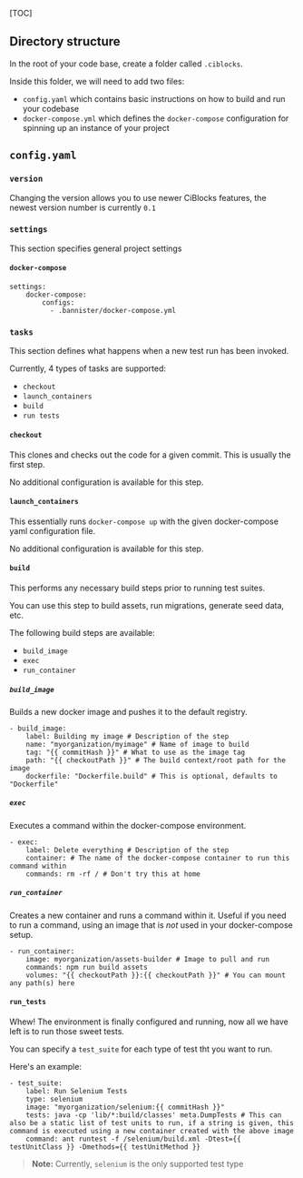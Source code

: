 [TOC]

## Directory structure

In the root of your code base, create a folder called `.ciblocks`.

Inside this folder, we will need to add two files:

* `config.yaml` which contains basic instructions on how to build and run your codebase
* `docker-compose.yml` which defines the `docker-compose` configuration for spinning up an instance of your project

## `config.yaml`

### `version`

Changing the version allows you to use newer CiBlocks features, the newest version number is currently `0.1`

### `settings`

This section specifies general project settings

#### `docker-compose`

```
settings:
    docker-compose:
        configs:
          - .bannister/docker-compose.yml
```

### `tasks`

This section defines what happens when a new test run has been invoked.

Currently, 4 types of tasks are supported:

* `checkout`
* `launch_containers`
* `build`
* `run tests`

#### `checkout`

This clones and checks out the code for a given commit. This is usually the first step.

No additional configuration is available for this step.

#### `launch_containers`

This essentially runs `docker-compose up` with the given docker-compose yaml configuration file.

No additional configuration is available for this step.

#### `build`

This performs any necessary build steps prior to running test suites.

You can use this step to build assets, run migrations, generate seed data, etc.

The following build steps are available:

* `build_image`
* `exec`
* `run_container`

##### `build_image`

Builds a new docker image and pushes it to the default registry.

```
- build_image:
    label: Building my image # Description of the step
    name: "myorganization/myimage" # Name of image to build
    tag: "{{ commitHash }}" # What to use as the image tag
    path: "{{ checkoutPath }}" # The build context/root path for the image
    dockerfile: "Dockerfile.build" # This is optional, defaults to "Dockerfile"
```

##### `exec`

Executes a command within the docker-compose environment.

```
- exec:
    label: Delete everything # Description of the step
    container: # The name of the docker-compose container to run this command within
    commands: rm -rf / # Don't try this at home
```

##### `run_container`

Creates a new container and runs a command within it. Useful if you need to run a command, using an image that is *not* used in your docker-compose setup.

```
- run_container:
    image: myorganization/assets-builder # Image to pull and run
    commands: npm run build assets
    volumes: "{{ checkoutPath }}:{{ checkoutPath }}" # You can mount any path(s) here
```

#### `run_tests`

Whew! The environment is finally configured and running, now all we have left is to run those sweet tests.

You can specify a `test_suite` for each type of test tht you want to run.

Here's an example:

```
- test_suite:
    label: Run Selenium Tests
    type: selenium
    image: "myorganization/selenium:{{ commitHash }}"
    tests: java -cp 'lib/*:build/classes' meta.DumpTests # This can also be a static list of test units to run, if a string is given, this command is executed using a new container created with the above image
    command: ant runtest -f /selenium/build.xml -Dtest={{ testUnitClass }} -Dmethods={{ testUnitMethod }}
```

> **Note:** Currently, `selenium` is the only supported test type

